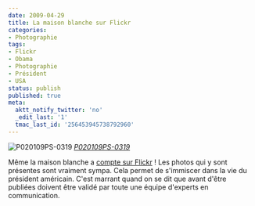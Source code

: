 ```yaml
---
date: 2009-04-29
title: La maison blanche sur Flickr
categories:
- Photographie
tags:
- Flickr
- Obama
- Photographie
- Président
- USA
status: publish
published: true
meta:
  aktt_notify_twitter: 'no'
  _edit_last: '1'
  tmac_last_id: '256453945738792960'
---
```

<img src="https://farm4.static.flickr.com/3620/3484005421_241a54a0e9.jpg" alt="P020109PS-0319" />
<em><a title="photo sharing" href="https://www.flickr.com/photos/whitehouse/3484005421/">P020109PS-0319</a></em>

Même la maison blanche a <a title="Le compte flickr de la maison blanche" href="https://www.flickr.com/photos/whitehouse/">compte sur Flickr</a> !
Les photos qui y sont présentes sont vraiment sympa. Cela permet de s'immiscer dans la vie du président américain.
C'est marrant quand on se dit que avant d'être publiées doivent être validé par toute une équipe d'experts en communication.
